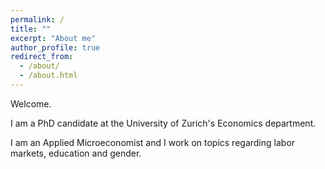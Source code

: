 ```yaml
---
permalink: /
title: ""
excerpt: "About me"
author_profile: true
redirect_from:
  - /about/
  - /about.html
---
```


Welcome.

I am a PhD candidate at the University of Zurich's Economics department.

I am an Applied Microeconomist and I work on topics regarding labor markets, education and gender.

